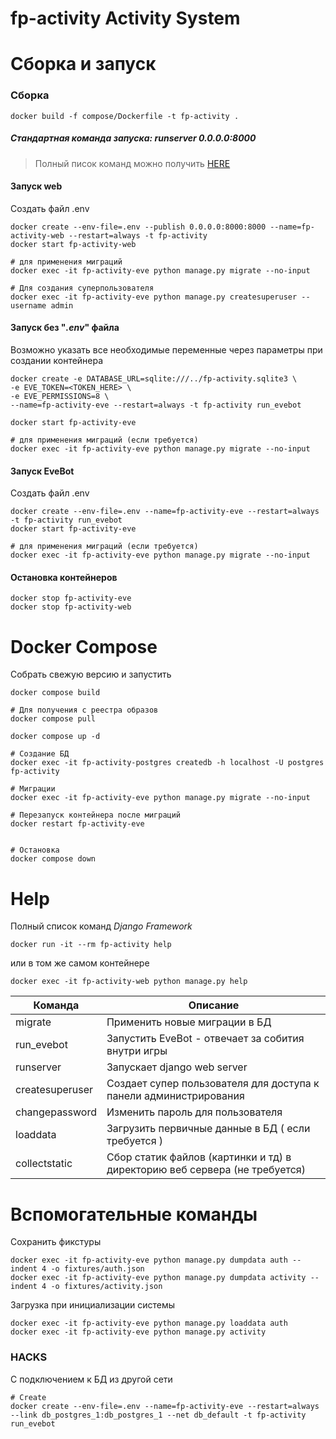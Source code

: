 # fp-activity Activity System

# Сборка и запуск

### Сборка
```shell
docker build -f compose/Dockerfile -t fp-activity .

```

##### Стандартная команда запуска: runserver 0.0.0.0:8000
>Полный писок команд можно получить [HERE](#Help) 

#### Запуск web
Создать файл .env

```shell
docker create --env-file=.env --publish 0.0.0.0:8000:8000 --name=fp-activity-web --restart=always -t fp-activity
docker start fp-activity-web

# для применения миграций
docker exec -it fp-activity-eve python manage.py migrate --no-input

# Для создания суперпользователя
docker exec -it fp-activity-eve python manage.py createsuperuser --username admin

```

#### Запуск без "_.env_" файла
Возможно указать все необходимые переменные через параметры при создании контейнера

```shell
docker create -e DATABASE_URL=sqlite:///../fp-activity.sqlite3 \
-e EVE_TOKEN=<TOKEN_HERE> \
-e EVE_PERMISSIONS=8 \
--name=fp-activity-eve --restart=always -t fp-activity run_evebot

docker start fp-activity-eve

# для применения миграций (если требуется)
docker exec -it fp-activity-eve python manage.py migrate --no-input

```


#### Запуск EveBot
Создать файл .env
```shell
docker create --env-file=.env --name=fp-activity-eve --restart=always -t fp-activity run_evebot
docker start fp-activity-eve

# для применения миграций (если требуется)
docker exec -it fp-activity-eve python manage.py migrate --no-input

```

#### Остановка контейнеров

```shell
docker stop fp-activity-eve
docker stop fp-activity-web

```

# Docker Compose

Собрать свежую версию и запустить

```shell
docker compose build

# Для получения с реестра образов
docker compose pull

docker compose up -d

# Создание БД
docker exec -it fp-activity-postgres createdb -h localhost -U postgres fp-activity

# Миграции
docker exec -it fp-activity-eve python manage.py migrate --no-input

# Перезапуск контейнера после миграций
docker restart fp-activity-eve


# Остановка
docker compose down
```


# Help
Полный список команд _Django Framework_

```shell
docker run -it --rm fp-activity help

```
или в том же самом контейнере

```shell
docker exec -it fp-activity-web python manage.py help

```

| Команда         | Описание                                                                   |
|-----------------|----------------------------------------------------------------------------|
| migrate         | Применить новые миграции в БД                                              |
| run_evebot      | Запустить EveBot - отвечает за собития внутри игры                         |
| runserver       | Запускает django web server                                                |
| createsuperuser | Создает супер пользователя для доступа к панели администрирования          |
| changepassword  | Изменить пароль для пользователя                                           |
| loaddata        | Загрузить первичные данные в БД ( если требуется )                         |
| collectstatic   | Сбор статик файлов (картинки и тд) в директорию веб сервера (не требуется) |



# Вспомогательные команды

Сохранить фикстуры
```shell
docker exec -it fp-activity-eve python manage.py dumpdata auth --indent 4 -o fixtures/auth.json
docker exec -it fp-activity-eve python manage.py dumpdata activity --indent 4 -o fixtures/activity.json

```

Загрузка при инициализации системы

```shell
docker exec -it fp-activity-eve python manage.py loaddata auth
docker exec -it fp-activity-eve python manage.py activity

```


### HACKS

С подключением к БД из другой сети

```shell
# Create
docker create --env-file=.env --name=fp-activity-eve --restart=always --link db_postgres_1:db_postgres_1 --net db_default -t fp-activity run_evebot


```